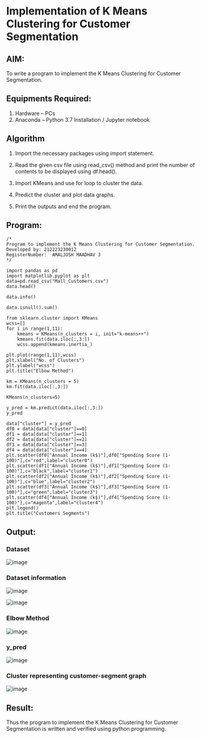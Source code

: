 # Implementation of K Means Clustering for Customer Segmentation

## AIM:
To write a program to implement the K Means Clustering for Customer Segmentation.

## Equipments Required:
1. Hardware – PCs
2. Anaconda – Python 3.7 Installation / Jupyter notebook

## Algorithm
1. Import the necessary packages using import statement.

2. Read the given csv file using read_csv() method and print the number of contents to be displayed using df.head().

3. Import KMeans and use for loop to cluster the data.

4. Predict the cluster and plot data graphs.

5. Print the outputs and end the program.

## Program:
```
/*
Program to implement the K Means Clustering for Customer Segmentation.
Developed by: 212223230012
RegisterNumber:  AMALJOSH MAADHAV J
*/
```
```
import pandas as pd
import matplotlib.pyplot as plt
data=pd.read_csv("Mall_Customers.csv")
data.head()

data.info()

data.isnull().sum()

from sklearn.cluster import KMeans
wcss=[]
for i in range(1,11):
    kmeans = KMeans(n_clusters = i, init="k-means++")
    kmeans.fit(data.iloc[:,3:])
    wcss.append(kmeans.inertia_)

plt.plot(range(1,11),wcss)
plt.xlabel("No. of Clusters")
plt.ylabel("wcss")
plt.title("Elbow Method")
```
```
km = KMeans(n_clusters = 5)
km.fit(data.iloc[:,3:])

KMeans(n_clusters=5)

y_pred = km.predict(data.iloc[:,3:])
y_pred

data["cluster"] = y_pred
df0 = data[data["cluster"]==0]
df1 = data[data["cluster"]==1]
df2 = data[data["cluster"]==2]
df3 = data[data["cluster"]==3]
df4 = data[data["cluster"]==4]
plt.scatter(df0["Annual Income (k$)"],df0["Spending Score (1-100)"],c="red",label="cluster0")
plt.scatter(df1["Annual Income (k$)"],df1["Spending Score (1-100)"],c="black",label="cluster1")
plt.scatter(df2["Annual Income (k$)"],df2["Spending Score (1-100)"],c="blue",label="cluster2")
plt.scatter(df3["Annual Income (k$)"],df3["Spending Score (1-100)"],c="green",label="cluster3")
plt.scatter(df4["Annual Income (k$)"],df4["Spending Score (1-100)"],c="magenta",label="cluster4")
plt.legend()
plt.title("Customers Segments")
```

## Output:
### Dataset
![image](https://github.com/amal-2006/Implementation-of-K-Means-Clustering-for-Customer-Segmentation/assets/148410730/e8603cec-123b-4d18-b875-90fc621b61ea)

### Dataset information
![image](https://github.com/amal-2006/Implementation-of-K-Means-Clustering-for-Customer-Segmentation/assets/148410730/3cffe4fb-91f4-43d1-b78f-0c869e19648d)

![image](https://github.com/amal-2006/Implementation-of-K-Means-Clustering-for-Customer-Segmentation/assets/148410730/16b7e63b-f2ef-43dc-baa3-2f506f4e19ac)

### Elbow Method
![image](https://github.com/amal-2006/Implementation-of-K-Means-Clustering-for-Customer-Segmentation/assets/148410730/7ce56d51-19b5-467d-9ca4-4d290967552d)

### y_pred
![image](https://github.com/amal-2006/Implementation-of-K-Means-Clustering-for-Customer-Segmentation/assets/148410730/7fbac409-1c9a-49dd-b11e-e2e5e20f2687)

### Cluster representing customer-segment graph
![image](https://github.com/amal-2006/Implementation-of-K-Means-Clustering-for-Customer-Segmentation/assets/148410730/6cf1f431-85f7-48fc-853a-069ca74190b2)


## Result:
Thus the program to implement the K Means Clustering for Customer Segmentation is written and verified using python programming.
